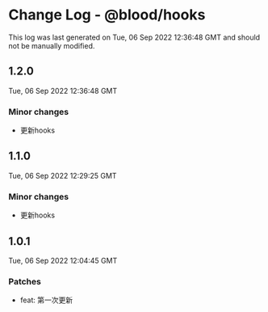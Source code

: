# Change Log - @blood/hooks

This log was last generated on Tue, 06 Sep 2022 12:36:48 GMT and should not be manually modified.

## 1.2.0
Tue, 06 Sep 2022 12:36:48 GMT

### Minor changes

- 更新hooks

## 1.1.0
Tue, 06 Sep 2022 12:29:25 GMT

### Minor changes

- 更新hooks

## 1.0.1
Tue, 06 Sep 2022 12:04:45 GMT

### Patches

- feat: 第一次更新

